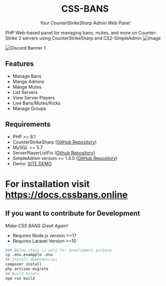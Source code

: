 <div align="center">

# CSS-BANS
*Your CounterStrikeSharp Admin Web Panel*

</div>

PHP Web-based panel for managing bans, mutes, and more on Counter-Strike 2 servers using CounterStrikeSharp and CS2-SimpleAdmin
![image](https://github.com/counterstrikesharp-panel/css-bans/assets/11420858/0bb9c039-8ece-4a32-96ec-5fdd6b4a12a1)

![Discord Banner 1](https://discordapp.com/api/guilds/1236186810405883904/widget.png?style=banner4)

## Features
- Manage Bans
- Mange Admins
- Mange Mutes
- List Servers
- View Server Players
- Live Bans/Mutes/Kicks 
- Manage Groups

## Requirements
- PHP >= 8.1
- CounterStrikeSharp ([GitHub Repository](https://github.com/roflmuffin/CounterStrikeSharp))
- MySQL >= 5.7
- ServerPlayerListFix ([Github Repository](https://github.com/Source2ZE/ServerListPlayersFix))
- SimpleAdmin version >= 1.4.0 ([GitHub Repository](https://github.com/daffyyyy/CS2-SimpleAdmin))
- Demo: [SITE DEMO](https://cssbans.online/)

# For installation visit https://docs.cssbans.online


## If you want to contribute for Development

*Make CSS BANS Great Again!*

- Requires Node.js version >=17
- Requires Laravel Version >=10

```bash
### Below steps is only for development purpose
cp .env.exampple .env
## Install dependencies
composer install
php artisan migrate
## Build Assets   
npm run build

